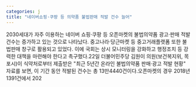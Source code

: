 ```yaml
---
categories: j
title: "네이버쇼핑·쿠팡 등 의약품 불법판매 적발 건수 늘어"
---
```

2030세대가 자주 이용하는 네이버 쇼핑·쿠팡 등 오픈마켓의 불법의약품 광고·판매 적발 건수는 증가하고 있는 것으로 나타났다. 중고나라·당근마켓 등 중고거래플랫폼 또한 불법판매 창구로 활용되고 있었다. 이에 국회는 상시 모니터링을 강화하고 행정조치 등 강력한 대책을 마련해야 한다고 촉구했다.22일 더불어민주당 김원이 의원(보건복지위, 목포시)이 식약처로부터 제출받은 "최근 5년간 온라인 불법의약품 판매·광고 적발 현황" 자료를 보면, 이 기간 동안 적발된 건수는 총 13만4440건이다.오픈마켓의 경우 2018년 1391건에서 202